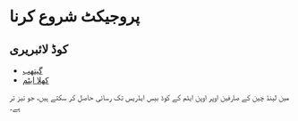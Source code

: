 # پروجیکٹ شروع کرنا

## کوڈ لائبریری

* [گیتھب](https://github.com/3TiSite)
* [کھلا ایٹم](https://atomgit.com/orgs/3ti)

مین لینڈ چین کے صارفین اوپر اوپن ایٹم کے کوڈ بیس ایڈریس تک رسائی حاصل کر سکتے ہیں، جو تیز تر ہے۔
